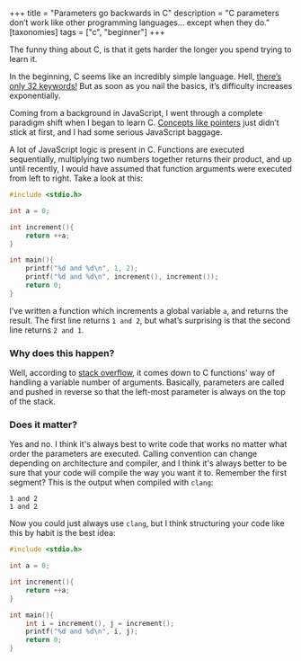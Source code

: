 +++
title = "Parameters go backwards in C"
description = "C parameters don’t work like other programming languages… except when they do."
[taxonomies]
tags = ["c", "beginner"]
+++

The funny thing about C, is that it gets harder the longer you spend trying to learn it.

In the beginning, C seems like an incredibly simple language. Hell, [there’s only 32 keywords!][32-keywords] But as soon as you nail the basics, it’s difficulty increases exponentially.

Coming from a background in JavaScript, I went through a complete paradigm shift when I began to learn C. [Concepts like pointers](https://www.guru99.com/c-pointers.html) just didn’t stick at first, and I had some serious JavaScript baggage.

A lot of JavaScript logic is present in C. Functions are executed sequentially, multiplying two numbers together returns their product, and up until recently, I would have assumed that function arguments were executed from left to right. Take a look at this:

```c
#include <stdio.h>

int a = 0;

int increment(){
    return ++a;
}

int main(){
    printf("%d and %d\n", 1, 2);
    printf("%d and %d\n", increment(), increment());
    return 0;
}
```

I’ve written a function which increments a global variable `a`, and returns the result. The first line returns `1 and 2`, but what’s surprising is that the second line returns `2 and 1`.

### Why does this happen?

Well, according to [stack overflow][passing-args-reverse], it comes down to C functions' way of handling a variable number of arguments. Basically, parameters are called and pushed in reverse so that the left-most parameter is always on the top of the stack.

### Does it matter?

Yes and no. I think it's always best to write code that works no matter what order the parameters are executed. Calling convention can change depending on architecture and compiler, and I think it's always better to be sure that your code will compile the way you want it to. Remember the first segment? This is the output when compiled with `clang`:

```
1 and 2
1 and 2
```

Now you could just always use `clang`, but I think structuring your code like this by habit is the best idea:

```c
#include <stdio.h>

int a = 0;

int increment(){
    return ++a;
}

int main(){
    int i = increment(), j = increment();
    printf("%d and %d\n", i, j);
    return 0;
}
```

[passing-args-reverse]: https://stackoverflow.com/questions/18690322/what-is-the-point-of-passing-arguments-in-the-reverse-order-in-c
[32-keywords]: https://www.programiz.com/c-programming/list-all-keywords-c-language
